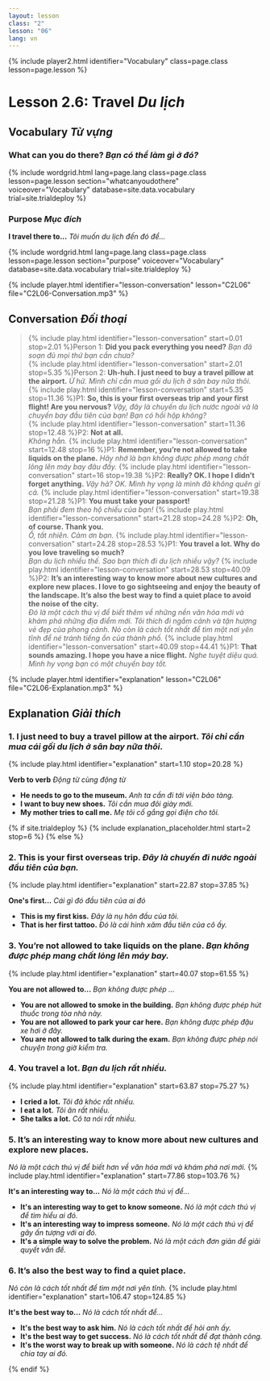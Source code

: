 ```yaml
---
layout: lesson
class: "2"
lesson: "06"
lang: vn
---
```


{% include player2.html identifier="Vocabulary" class=page.class lesson=page.lesson %}
# Lesson 2.6: Travel *Du lịch* 


## Vocabulary *Từ vựng*
### What can you do there? *Bạn có thể làm gì ở đó?*

{% include wordgrid.html lang=page.lang
		class=page.class 
		lesson=page.lesson 
		section="whatcanyoudothere"
		voiceover="Vocabulary"
		database=site.data.vocabulary 
		trial=site.trialdeploy %}




### Purpose *Mục đích*

**I travel there to...**  *Tôi muốn du lịch đến đó để...*

{% include wordgrid.html lang=page.lang
		class=page.class 
		lesson=page.lesson 
		section="purpose"
		voiceover="Vocabulary"
		database=site.data.vocabulary 
		trial=site.trialdeploy %}



{% include player.html identifier="lesson-conversation" lesson="C2L06" file="C2L06-Conversation.mp3" %}
## Conversation *Đối thoại*


> {% include play.html identifier="lesson-conversation" start=0.01 stop=2.01 %}Person 1: **Did you pack everything you need?**
*Bạn đã soạn đủ mọi thứ bạn cần chưa?*  
> {% include play.html identifier="lesson-conversation" start=2.01  stop=5.35 %}Person 2: **Uh-huh. I just need to buy a travel pillow at the airport.**
*Ừ hử. Mình chỉ cần mua gối du lịch ở sân bay nữa thôi.*  
> {% include play.html identifier="lesson-conversation" start=5.35 stop=11.36 %}P1: **So, this is your first overseas trip and your first flight! Are you nervous?**
*Vậy, đây là chuyến du lịch nước ngoài và là chuyến bay đầu tiên của bạn! Bạn có hồi hộp không?*  
> {% include play.html identifier="lesson-conversation" start=11.36 stop=12.48 %}P2: **Not at all.**  
*Không hẳn.*
> {% include play.html identifier="lesson-conversation" start=12.48 stop=16 %}P1: **Remember, you’re not allowed to take liquids on the plane.** 
*Hãy nhớ là bạn không được phép mang chất lỏng lên máy bay đâu đấy.* 
> {% include play.html identifier="lesson-conversation" start=16 stop=19.38 %}P2: **Really? OK. I hope I didn’t forget anything.** 
*Vậy hả? OK. Mình hy vọng là mình đã không quên gì cả.* 
> {% include play.html identifier="lesson-conversation" start=19.38 stop=21.28 %}P1: **You must take your passport!**  
*Bạn phải đem theo hộ chiếu của bạn!*
> {% include play.html identifier="lesson-conversationn" start=21.28 stop=24.28 %}P2: **Oh, of course. Thank you.**  
*Ồ, tất nhiên. Cảm ơn bạn.*
> {% include play.html identifier="lesson-conversation" start=24.28 stop=28.53 %}P1: **You travel a lot. Why do you love traveling so much?**  
*Bạn du lịch nhiều thế. Sao bạn thích đi du lịch nhiều vậy?*
> {% include play.html identifier="lesson-conversation" start=28.53 stop=40.09 %}P2: **It’s an interesting way to know more about new cultures and explore new places. I love to go sightseeing and enjoy the beauty of the landscape. It’s also the best way to find a quiet place to avoid the noise of the city.**  
*Đó là một cách thú vị để biết thêm về những nền văn hóa mới và khám phá những địa điểm mới. Tôi thích đi ngắm cảnh và tận hượng vẻ đẹp của phong cảnh. Nó còn là cách tốt nhất để tìm một nơi yên tĩnh để né tránh tiếng ồn của thành phố.*
> {% include play.html identifier="lesson-conversation" start=40.09 stop=44.41 %}P1: **That sounds amazing. I hope you have a nice flight.**
*Nghe tuyệt diệu quá. Mình hy vọng bạn có một chuyến bay tốt.*  


{% include player.html identifier="explanation" lesson="C2L06" file="C2L06-Explanation.mp3" %}
## Explanation *Giải thích*


### 1. I just need to buy a travel pillow at the airport.  *Tôi chỉ cần mua cái gối du lịch ở sân bay nữa thôi*.
{% include play.html identifier="explanation" start=1.10 stop=20.28 %}

**Verb to verb**  *Động từ cùng động từ*

- **He needs to go to the museum.**  *Anh ta cần đi tới viện bảo tàng.*
- **I want to buy new shoes.**  *Tôi cần mua đôi giày mới.*
- **My mother tries to call me.**  *Mẹ tôi cố gắng gọi điện cho tôi.*

{% if site.trialdeploy %}
	{% include explanation_placeholder.html start=2 stop=6 %}
	{% else %}



### 2. This is your first overseas trip.  *Đây là chuyến đi nước ngoài đầu tiên của bạn.*
{% include play.html identifier="explanation" start=22.87 stop=37.85 %}


**One's first...**  *Cái gì đó đầu tiên của ai đó*

- **This is my first kiss.** *Đây là nụ hôn đầu của tôi.*
- **That is her first tattoo.** *Đó là cái hình xăm đầu tiên của cô ấy.*


### 3.  You’re not allowed to take liquids on the plane.  *Bạn không được phép mang chất lỏng lên máy bay.*
{% include play.html identifier="explanation" start=40.07 stop=61.55 %}


**You are not allowed to...**  *Bạn không được phép ...*

- **You are not allowed to smoke in the building.**  *Bạn không được phép hút thuốc trong tòa nhà này.*
- **You are not allowed to park your car here.**  *Bạn không được phép đậu xe hơi ở đây.*
- **You are not allowed to talk during the exam.**  *Bạn không được phép nói chuyện trong giờ kiểm tra.*


### 4.  You travel a lot.  *Bạn du lịch rất nhiều.*
{% include play.html identifier="explanation" start=63.87 stop=75.27 %}

- **I cried a lot.**  *Tôi đã khóc rất nhiều.*
- **I eat a lot.**  *Tôi ăn rất nhiều.*
- **She talks a lot.**  *Cô ta nói rất nhiều.*

### 5.  It’s an interesting way to know more about new cultures and explore new places.
*Nó là một cách thú vị để biết hơn về văn hóa mới và khám phá nơi mới.* 
{% include play.html identifier="explanation" start=77.86 stop=103.76 %}

**It's an interesting way to...**  *Nó là một cách thú vị để...*

- **It's an interesting way to get to know someone.**   *Nó là một cách thú vị để tìm hiểu ai đó.*
- **It's an interesting way to impress someone.**  *Nó là một cách thú vị để gây ấn tượng với ai đó.*
- **It's a simple way to solve the problem.**  *Nó là một cách đơn giản để giải quyết vấn đề.*

### 6.   It’s also the best way to find a quiet place.
*Nó còn là cách tốt nhất để tìm một nơi yên tĩnh.*
{% include play.html identifier="explanation" start=106.47 stop=124.85 %}


**It's the best way to...**  *Nó là cách tốt nhất để...*

- **It's the best way to ask him.**  *Nó là cách tốt nhất để hỏi anh ấy.*
- **It's the best way to get success.**  *Nó là cách tốt nhất để đạt thành công.*
- **It's the worst way to break up with someone.**  *Nó là cách tệ nhất để chia tay ai đó.*


{% endif %}